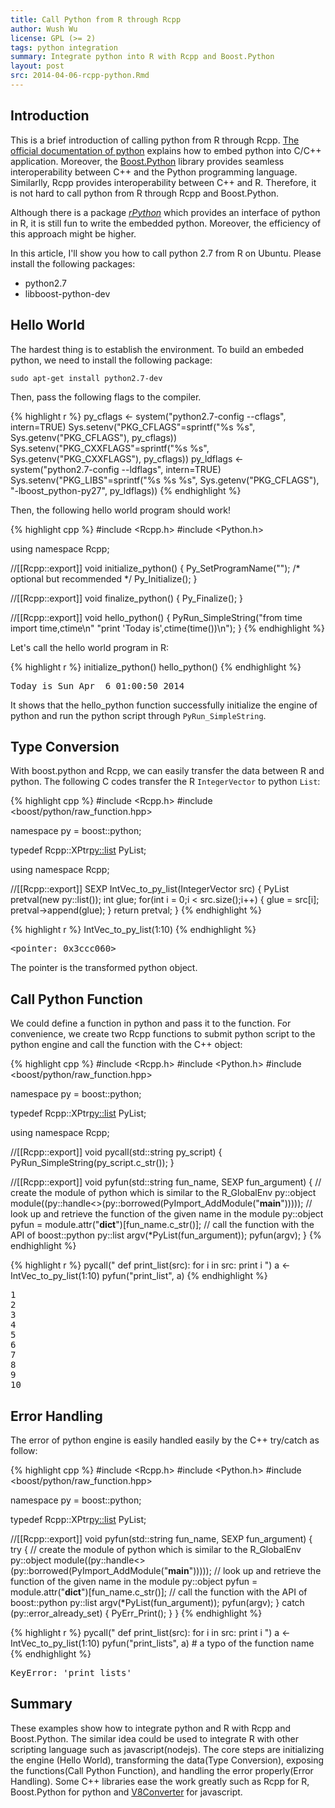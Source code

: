 ```yaml
---
title: Call Python from R through Rcpp
author: Wush Wu
license: GPL (>= 2)
tags: python integration
summary: Integrate python into R with Rcpp and Boost.Python
layout: post
src: 2014-04-06-rcpp-python.Rmd
---
```





## Introduction

This is a brief introduction of calling python from R through Rcpp. [The official documentation of python](https://docs.python.org/2/extending/embedding.html) explains how to embed python into C/C++ application. Moreover, the [Boost.Python](http://www.boost.org/doc/libs/1_55_0/libs/python/doc/) library provides seamless interoperability between C++ and the Python programming language. Similarlly, Rcpp provides interoperability between C++ and R. Therefore, it is not hard to call python from R through Rcpp and Boost.Python.

Although there is a package [*rPython*](http://cran.r-project.org/web/packages/rPython/index.html) which provides an interface of python in R, it is still fun to write the embedded python. Moreover, the efficiency of this approach might be higher.

In this article, I'll show you how to call python 2.7 from R on Ubuntu. Please install the following packages:

- python2.7
- libboost-python-dev

## Hello World

The hardest thing is to establish the environment. To build an embeded python, we need to install the following package:

```
sudo apt-get install python2.7-dev
```

Then, pass the following flags to the compiler.


{% highlight r %}
py_cflags <- system("python2.7-config --cflags", intern=TRUE)
Sys.setenv("PKG_CFLAGS"=sprintf("%s %s", Sys.getenv("PKG_CFLAGS"), py_cflags))
Sys.setenv("PKG_CXXFLAGS"=sprintf("%s %s", Sys.getenv("PKG_CXXFLAGS"), py_cflags))
py_ldflags <- system("python2.7-config --ldflags", intern=TRUE)
Sys.setenv("PKG_LIBS"=sprintf("%s %s %s", Sys.getenv("PKG_CFLAGS"), "-lboost_python-py27", py_ldflags))
{% endhighlight %}


Then, the following hello world program should work!


{% highlight cpp %}
#include <Rcpp.h>
#include <Python.h>

using namespace Rcpp;

//[[Rcpp::export]]
void initialize_python() {
  Py_SetProgramName("");  /* optional but recommended */
  Py_Initialize();
}

//[[Rcpp::export]]
void finalize_python() {
  Py_Finalize();
}

//[[Rcpp::export]]
void hello_python() {
  PyRun_SimpleString("from time import time,ctime\n"
                     "print 'Today is',ctime(time())\n");
}
{% endhighlight %}








Let's call the hello world program in R:


{% highlight r %}
initialize_python()
hello_python()
{% endhighlight %}



<pre class="output">
Today is Sun Apr  6 01:00:50 2014
</pre>


It shows that the hello_python function successfully initialize the engine of python and run the python script through `PyRun_SimpleString`.

## Type Conversion

With boost.python and Rcpp, we can easily transfer the data between R and python. The following C codes transfer the R `IntegerVector` to python `List`:


{% highlight cpp %}
#include <Rcpp.h>
#include <boost/python/raw_function.hpp>

namespace py = boost::python;

typedef Rcpp::XPtr<py::list> PyList;

using namespace Rcpp;

//[[Rcpp::export]]
SEXP IntVec_to_py_list(IntegerVector src) {
  PyList pretval(new py::list());
  int glue;
  for(int i = 0;i < src.size();i++) {
    glue = src[i];
    pretval->append(glue);
  }
  return pretval;
}
{% endhighlight %}



{% highlight r %}
IntVec_to_py_list(1:10)
{% endhighlight %}



<pre class="output">
&lt;pointer: 0x3ccc060&gt;
</pre>


The pointer is the transformed python object. 

## Call Python Function

We could define a function in python and pass it to the function. For convenience, we create two Rcpp functions to submit python script to the python engine and call the function with the C++ object:


{% highlight cpp %}
#include <Rcpp.h>
#include <Python.h>
#include <boost/python/raw_function.hpp>

namespace py = boost::python;

typedef Rcpp::XPtr<py::list> PyList;

using namespace Rcpp;

//[[Rcpp::export]]
void pycall(std::string py_script) {
  PyRun_SimpleString(py_script.c_str());
}

//[[Rcpp::export]]
void pyfun(std::string fun_name, SEXP fun_argument) {
  // create the module of python which is similar to the R_GlobalEnv
  py::object module((py::handle<>(py::borrowed(PyImport_AddModule("__main__")))));
  // look up and retrieve the function of the given name in the module
  py::object pyfun = module.attr("__dict__")[fun_name.c_str()];
  // call the function with the API of boost::python
  py::list argv(*PyList(fun_argument));
  pyfun(argv);
}
{% endhighlight %}



{% highlight r %}
pycall("
def print_list(src):
  for i in src:
    print i
")
a <- IntVec_to_py_list(1:10)
pyfun("print_list", a)
{% endhighlight %}



<pre class="output">
1
2
3
4
5
6
7
8
9
10
</pre>


## Error Handling

The error of python engine is easily handled easily by the C++ try/catch as follow:


{% highlight cpp %}
#include <Rcpp.h>
#include <Python.h>
#include <boost/python/raw_function.hpp>

namespace py = boost::python;

typedef Rcpp::XPtr<py::list> PyList;

//[[Rcpp::export]]
void pyfun(std::string fun_name, SEXP fun_argument) {
  try {
    // create the module of python which is similar to the R_GlobalEnv
    py::object module((py::handle<>(py::borrowed(PyImport_AddModule("__main__")))));
    // look up and retrieve the function of the given name in the module
    py::object pyfun = module.attr("__dict__")[fun_name.c_str()];
    // call the function with the API of boost::python
    py::list argv(*PyList(fun_argument));
    pyfun(argv);
  }
  catch (py::error_already_set) {
    PyErr_Print();
  }
}
{% endhighlight %}



{% highlight r %}
pycall("
def print_list(src):
  for i in src:
    print i
")
a <- IntVec_to_py_list(1:10)
pyfun("print_lists", a) # a typo of the function name
{% endhighlight %}



<pre class="output">
KeyError: 'print_lists'
</pre>


## Summary

These examples show how to integrate python and R with Rcpp and Boost.Python. The similar idea could be used to integrate R with other scripting language such as javascript(nodejs). The core steps are initializing the engine (Hello World), transforming the data(Type Conversion), exposing the functions(Call Python Function), and handling the error properly(Error Handling). Some C++ libraries ease the work greatly such as Rcpp for R, Boost.Python for python and [V8Converter](https://code.google.com/p/v8-juice/) for javascript.
